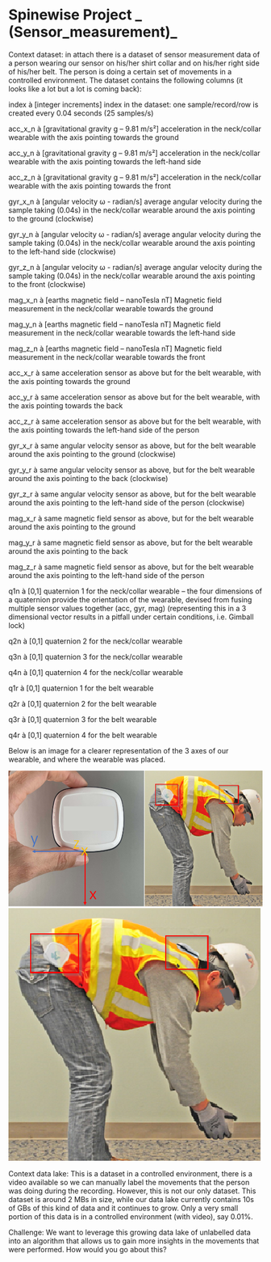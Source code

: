 # Spinewise Project   _ (Sensor_measurement)_
Context dataset: in attach there is a dataset of sensor measurement data of a person wearing our sensor on his/her shirt collar and on his/her right side of his/her belt. The person is doing a certain set of movements in a controlled environment. The dataset contains the following columns (it looks like a lot but a lot is coming back):

index à [integer increments] index in the dataset: one sample/record/row is created every 0.04 seconds (25 samples/s)

acc_x_n à [gravitational gravity g – 9.81 m/s²] acceleration in the neck/collar wearable with the axis pointing towards the ground 

acc_y_n à [gravitational gravity g – 9.81 m/s²] acceleration in the neck/collar wearable with the axis pointing towards the left-hand side

acc_z_n à [gravitational gravity g – 9.81 m/s²] acceleration in the neck/collar wearable with the axis pointing towards the front

gyr_x_n à [angular velocity ω - radian/s] average angular velocity during the sample taking (0.04s) in the neck/collar wearable around the axis pointing to the ground (clockwise)

gyr_y_n à [angular velocity ω - radian/s] average angular velocity during the sample taking (0.04s) in the neck/collar wearable around the axis pointing to the left-hand side (clockwise)

gyr_z_n à [angular velocity ω - radian/s] average angular velocity during the sample taking (0.04s) in the neck/collar wearable around the axis pointing to the front (clockwise)

mag_x_n à [earths magnetic field – nanoTesla nT] Magnetic field measurement in the neck/collar wearable towards the ground

mag_y_n à [earths magnetic field – nanoTesla nT] Magnetic field measurement in the neck/collar wearable towards the left-hand side

mag_z_n à [earths magnetic field – nanoTesla nT] Magnetic field measurement in the neck/collar wearable towards the front

acc_x_r à same acceleration sensor as above but for the belt wearable, with the axis pointing towards the ground

acc_y_r à same acceleration sensor as above but for the belt wearable, with the axis pointing towards the back

acc_z_r à same acceleration sensor as above but for the belt wearable, with the axis pointing towards the left-hand side of the person

gyr_x_r à same angular velocity sensor as above, but for the belt wearable around the axis pointing to the ground (clockwise)

gyr_y_r à same angular velocity sensor as above, but for the belt wearable around the axis pointing to the back (clockwise)

gyr_z_r à same angular velocity sensor as above, but for the belt wearable around the axis pointing to the left-hand side of the person (clockwise)

mag_x_r à same magnetic field sensor as above, but for the belt wearable around the axis pointing to the ground

mag_y_r à same magnetic field sensor as above, but for the belt wearable around the axis pointing to the back

mag_z_r à same magnetic field sensor as above, but for the belt wearable around the axis pointing to the left-hand side of the person

q1n à [0,1] quaternion 1 for the neck/collar wearable – the four dimensions of a quaternion provide the orientation of the wearable, devised from fusing multiple sensor values together (acc, gyr, mag) (representing this in a 3 dimensional vector results in a pitfall under certain conditions, i.e. Gimball lock)

q2n à [0,1] quaternion 2 for the neck/collar wearable

q3n à [0,1] quaternion 3 for the neck/collar wearable

q4n à [0,1] quaternion 4 for the neck/collar wearable

q1r à [0,1] quaternion 1 for the belt wearable

q2r à [0,1] quaternion 2 for the belt wearable

q3r à [0,1] quaternion 3 for the belt wearable

q4r à [0,1] quaternion 4 for the belt wearable


Below is an image for a clearer representation of the 3 axes of our wearable, and where the wearable was placed.

![Img](data/img/1.png)
![Img](data/img/2.png) 

Context data lake: This is a dataset in a controlled environment, there is a video available so we can manually label the movements that the person was doing during the recording. However, this is not our only dataset. This dataset is around 2 MBs in size, while our data lake currently contains 10s of GBs of this kind of data and it continues to grow. Only a very small portion of this data is in a controlled environment (with video), say 0.01%.  

Challenge: We want to leverage this growing data lake of unlabelled data into an algorithm that allows us to gain more insights in the movements that were performed. How would you go about this?
